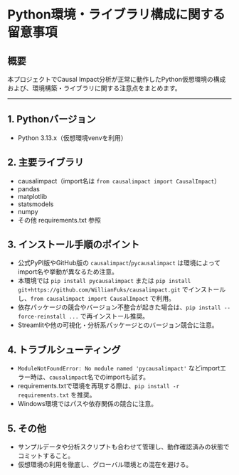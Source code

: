 # Python環境・ライブラリ構成に関する留意事項

## 概要
本プロジェクトでCausal Impact分析が正常に動作したPython仮想環境の構成および、環境構築・ライブラリに関する注意点をまとめます。

---

## 1. Pythonバージョン
- Python 3.13.x（仮想環境venvを利用）

## 2. 主要ライブラリ
- causalimpact（import名は `from causalimpact import CausalImpact`）
- pandas
- matplotlib
- statsmodels
- numpy
- その他 requirements.txt 参照

## 3. インストール手順のポイント
- 公式PyPI版やGitHub版の `causalimpact`/`pycausalimpact` は環境によってimport名や挙動が異なるため注意。
- 本環境では `pip install pycausalimpact` または `pip install git+https://github.com/WillianFuks/causalimpact.git` でインストールし、`from causalimpact import CausalImpact` で利用。
- 依存パッケージの競合やバージョン不整合が起きた場合は、`pip install --force-reinstall ...` で再インストール推奨。
- Streamlitや他の可視化・分析系パッケージとのバージョン競合に注意。

## 4. トラブルシューティング
- `ModuleNotFoundError: No module named 'pycausalimpact'` などimportエラー時は、`causalimpact`名でのimportも試す。
- requirements.txtで環境を再現する際は、`pip install -r requirements.txt` を推奨。
- Windows環境ではパスや依存関係の競合に注意。

## 5. その他
- サンプルデータや分析スクリプトも合わせて管理し、動作確認済みの状態でコミットすること。
- 仮想環境の利用を徹底し、グローバル環境との混在を避ける。 